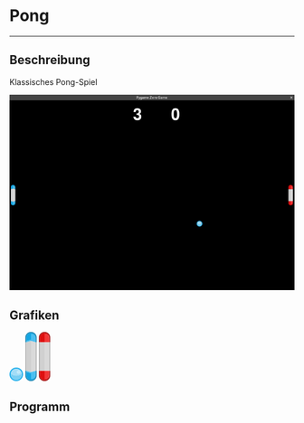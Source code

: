 # Pong
---

## Beschreibung

Klassisches Pong-Spiel

![](images/screenshot-pong.png)

## Grafiken

![](samples/images/ball_blau_klein.png)
![](samples/images/schlaeger_blau.png)
![](samples/images/schlaeger_rot.png)

## Programm

``` python samples/pong.py
```
